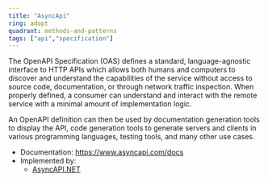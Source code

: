 ```yaml
---
title: "AsyncApi"
ring: adopt
quadrant: methods-and-patterns
tags: ["api","specification"]
---
```

The OpenAPI Specification (OAS) defines a standard, language-agnostic interface to HTTP APIs which allows both humans and computers to discover and understand the capabilities of the service without access to source code, documentation, or through network traffic inspection. When properly defined, a consumer can understand and interact with the remote service with a minimal amount of implementation logic.

An OpenAPI definition can then be used by documentation generation tools to display the API, code generation tools to generate servers and clients in various programming languages, testing tools, and many other use cases.

- Documentation: https://www.asyncapi.com/docs
- Implemented by: 
  - [AsyncAPI.NET](languages-and-frameworks/AsyncAPI.NET.html) 
